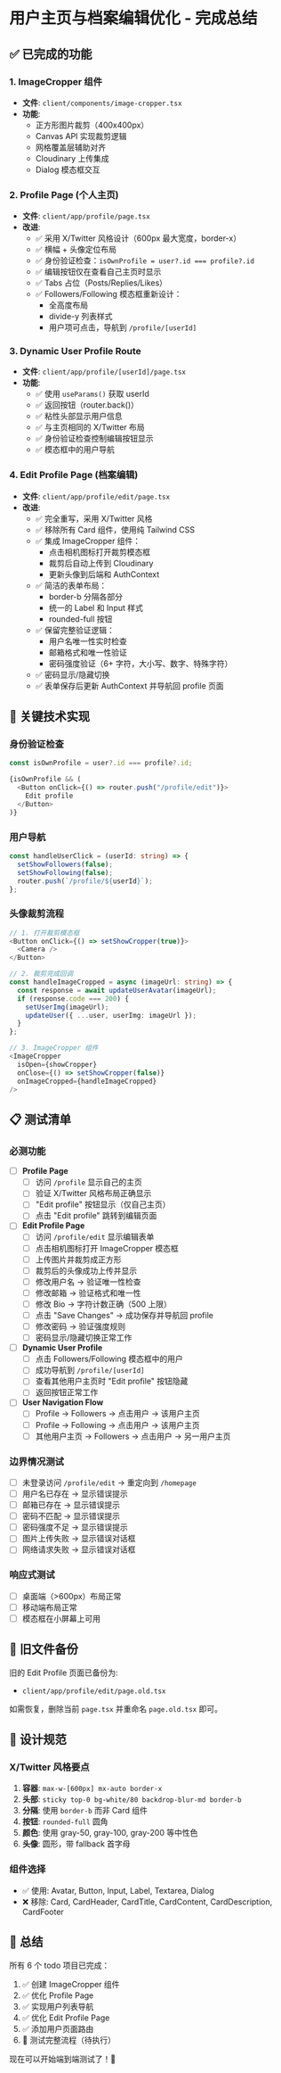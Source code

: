 # 用户主页与档案编辑优化 - 完成总结

## ✅ 已完成的功能

### 1. ImageCropper 组件
- **文件**: `client/components/image-cropper.tsx`
- **功能**:
  - 正方形图片裁剪（400x400px）
  - Canvas API 实现裁剪逻辑
  - 网格覆盖层辅助对齐
  - Cloudinary 上传集成
  - Dialog 模态框交互

### 2. Profile Page (个人主页)
- **文件**: `client/app/profile/page.tsx`
- **改进**:
  - ✅ 采用 X/Twitter 风格设计（600px 最大宽度，border-x）
  - ✅ 横幅 + 头像定位布局
  - ✅ 身份验证检查：`isOwnProfile = user?.id === profile?.id`
  - ✅ 编辑按钮仅在查看自己主页时显示
  - ✅ Tabs 占位（Posts/Replies/Likes）
  - ✅ Followers/Following 模态框重新设计：
    - 全高度布局
    - divide-y 列表样式
    - 用户项可点击，导航到 `/profile/[userId]`

### 3. Dynamic User Profile Route
- **文件**: `client/app/profile/[userId]/page.tsx`
- **功能**:
  - ✅ 使用 `useParams()` 获取 userId
  - ✅ 返回按钮（router.back()）
  - ✅ 粘性头部显示用户信息
  - ✅ 与主页相同的 X/Twitter 布局
  - ✅ 身份验证检查控制编辑按钮显示
  - ✅ 模态框中的用户导航

### 4. Edit Profile Page (档案编辑)
- **文件**: `client/app/profile/edit/page.tsx`
- **改进**:
  - ✅ 完全重写，采用 X/Twitter 风格
  - ✅ 移除所有 Card 组件，使用纯 Tailwind CSS
  - ✅ 集成 ImageCropper 组件：
    - 点击相机图标打开裁剪模态框
    - 裁剪后自动上传到 Cloudinary
    - 更新头像到后端和 AuthContext
  - ✅ 简洁的表单布局：
    - border-b 分隔各部分
    - 统一的 Label 和 Input 样式
    - rounded-full 按钮
  - ✅ 保留完整验证逻辑：
    - 用户名唯一性实时检查
    - 邮箱格式和唯一性验证
    - 密码强度验证（6+ 字符，大小写、数字、特殊字符）
  - ✅ 密码显示/隐藏切换
  - ✅ 表单保存后更新 AuthContext 并导航回 profile 页面

## 🎯 关键技术实现

### 身份验证检查
```typescript
const isOwnProfile = user?.id === profile?.id;

{isOwnProfile && (
  <Button onClick={() => router.push("/profile/edit")}>
    Edit profile
  </Button>
)}
```

### 用户导航
```typescript
const handleUserClick = (userId: string) => {
  setShowFollowers(false);
  setShowFollowing(false);
  router.push(`/profile/${userId}`);
};
```

### 头像裁剪流程
```typescript
// 1. 打开裁剪模态框
<Button onClick={() => setShowCropper(true)}>
  <Camera />
</Button>

// 2. 裁剪完成回调
const handleImageCropped = async (imageUrl: string) => {
  const response = await updateUserAvatar(imageUrl);
  if (response.code === 200) {
    setUserImg(imageUrl);
    updateUser({ ...user, userImg: imageUrl });
  }
};

// 3. ImageCropper 组件
<ImageCropper
  isOpen={showCropper}
  onClose={() => setShowCropper(false)}
  onImageCropped={handleImageCropped}
/>
```

## 📋 测试清单

### 必测功能
- [ ] **Profile Page**
  - [ ] 访问 `/profile` 显示自己的主页
  - [ ] 验证 X/Twitter 风格布局正确显示
  - [ ] "Edit profile" 按钮显示（仅自己主页）
  - [ ] 点击 "Edit profile" 跳转到编辑页面

- [ ] **Edit Profile Page**
  - [ ] 访问 `/profile/edit` 显示编辑表单
  - [ ] 点击相机图标打开 ImageCropper 模态框
  - [ ] 上传图片并裁剪成正方形
  - [ ] 裁剪后的头像成功上传并显示
  - [ ] 修改用户名 → 验证唯一性检查
  - [ ] 修改邮箱 → 验证格式和唯一性
  - [ ] 修改 Bio → 字符计数正确（500 上限）
  - [ ] 点击 "Save Changes" → 成功保存并导航回 profile
  - [ ] 修改密码 → 验证强度规则
  - [ ] 密码显示/隐藏切换正常工作

- [ ] **Dynamic User Profile**
  - [ ] 点击 Followers/Following 模态框中的用户
  - [ ] 成功导航到 `/profile/[userId]`
  - [ ] 查看其他用户主页时 "Edit profile" 按钮隐藏
  - [ ] 返回按钮正常工作

- [ ] **User Navigation Flow**
  - [ ] Profile → Followers → 点击用户 → 该用户主页
  - [ ] Profile → Following → 点击用户 → 该用户主页
  - [ ] 其他用户主页 → Followers → 点击用户 → 另一用户主页

### 边界情况测试
- [ ] 未登录访问 `/profile/edit` → 重定向到 `/homepage`
- [ ] 用户名已存在 → 显示错误提示
- [ ] 邮箱已存在 → 显示错误提示
- [ ] 密码不匹配 → 显示错误提示
- [ ] 密码强度不足 → 显示错误提示
- [ ] 图片上传失败 → 显示错误对话框
- [ ] 网络请求失败 → 显示错误对话框

### 响应式测试
- [ ] 桌面端（>600px）布局正常
- [ ] 移动端布局正常
- [ ] 模态框在小屏幕上可用

## 🔧 旧文件备份

旧的 Edit Profile 页面已备份为:
- `client/app/profile/edit/page.old.tsx`

如需恢复，删除当前 `page.tsx` 并重命名 `page.old.tsx` 即可。

## 📝 设计规范

### X/Twitter 风格要点
1. **容器**: `max-w-[600px] mx-auto border-x`
2. **头部**: `sticky top-0 bg-white/80 backdrop-blur-md border-b`
3. **分隔**: 使用 `border-b` 而非 Card 组件
4. **按钮**: `rounded-full` 圆角
5. **颜色**: 使用 gray-50, gray-100, gray-200 等中性色
6. **头像**: 圆形，带 fallback 首字母

### 组件选择
- ✅ 使用: Avatar, Button, Input, Label, Textarea, Dialog
- ❌ 移除: Card, CardHeader, CardTitle, CardContent, CardDescription, CardFooter

## 🎉 总结

所有 6 个 todo 项目已完成：
1. ✅ 创建 ImageCropper 组件
2. ✅ 优化 Profile Page
3. ✅ 实现用户列表导航
4. ✅ 优化 Edit Profile Page
5. ✅ 添加用户页面路由
6. 🔄 测试完整流程（待执行）

现在可以开始端到端测试了！🚀
